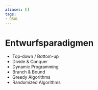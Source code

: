 ```yaml
---
aliases: []
tags:
- DSAL
---
```

# Entwurfsparadigmen
- Top-down / Bottom-up
- Divide & Conquer
- Dynamic Programming
- Branch & Bound
- Greedy Algorithms
- Randomized Algorithms